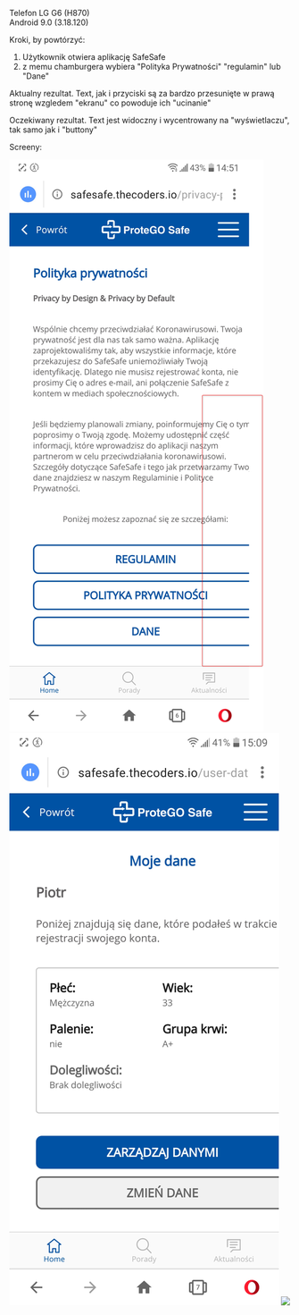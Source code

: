 Telefon LG G6 (H870)  
Android 9.0 (3.18.120)  

Kroki, by powtórzyć:  

1. Użytkownik otwiera aplikację SafeSafe  
2. z memu chamburgera wybiera "Polityka Prywatności" "regulamin" lub "Dane"  

Aktualny rezultat.
Text, jak i przyciski są za bardzo przesunięte w prawą stronę wzgledem "ekranu" co powoduje ich "ucinanie"

Oczekiwany rezultat.
Text jest widoczny i wycentrowany na "wyświetlaczu", tak samo jak i "buttony"  

Screeny:  

<img src="img/Responsywność_polityka_prywatności.png">  
<img src="img/Respomsywnosc_Dane.png">  
<img src="img/Responsywnosc_Regulamin.jpg">  
